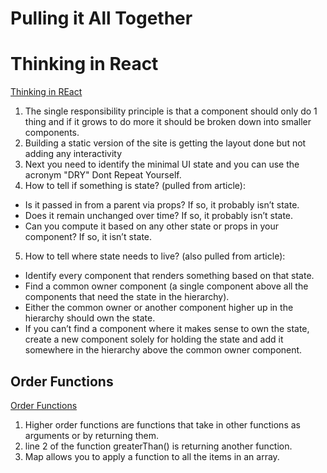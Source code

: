 # Pulling it All Together

# Thinking in React
[Thinking in REact](https://reactjs.org/docs/thinking-in-react.html)

1. The single responsibility principle is that a component should only do 1 thing and if it grows to do more it should be broken down into smaller components.
2. Building a static version of the site is getting the layout done but not adding any interactivity
3. Next you need to identify the minimal UI state and you can use the acronym "DRY" Dont Repeat Yourself.
4. How to tell if something is state? (pulled from article):
  - Is it passed in from a parent via props? If so, it probably isn’t state.
  - Does it remain unchanged over time? If so, it probably isn’t state.
  - Can you compute it based on any other state or props in your component? If so, it isn’t state.
5. How to tell where state needs to live? (also pulled from article):
  - Identify every component that renders something based on that state.
  - Find a common owner component (a single component above all the components that need the state in the hierarchy).
  - Either the common owner or another component higher up in the hierarchy should own the state.
  - If you can’t find a component where it makes sense to own the state, create a new component solely for holding the state and add it somewhere in the hierarchy above the common owner component.


## Order Functions
[Order Functions](https://eloquentjavascript.net/05_higher_order.html#h_xxCc98lOBK)

1. Higher order functions are functions that take in other functions as arguments or by returning them.
2. line 2 of the function greaterThan() is returning another function.
3. Map allows you to apply a function to all the items in an array.
